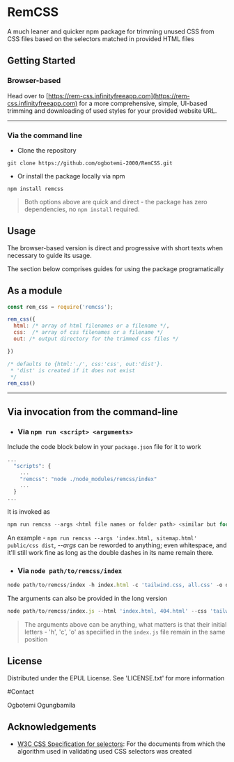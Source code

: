 # RemCSS

A much leaner and quicker npm package for trimming unused CSS from CSS files based on the selectors matched in provided HTML files


## Getting Started


### Browser-based
Head over to [https://rem-css.infinityfreeapp.com](https://rem-css.infinityfreeapp.com) for a more comprehensive, simple, UI-based trimming and downloading of used styles for your provided website URL.

___

### Via the command line
+ Clone the repository
```
git clone https://github.com/ogbotemi-2000/RemCSS.git
```

+ Or install the package locally via npm

```
npm install remcss
```

> Both options above are quick and direct - the package has zero dependencies, no `npm install` required.


## Usage

The browser-based version is direct and progressive with short texts when necessary to guide its usage.


The section below comprises guides for using the package programatically

## As a module

```js
const rem_css = require('remcss');

rem_css({
  html: /* array of html filenames or a filename */,
  css:  /* array of css filenames or a filename */
  out: /* output directory for the trimmed css files */

})

/* defaults to {html:'./', css:'css', out:'dist'}.
 * 'dist' is created if it does not exist
 */
rem_css()

```
___

## Via invocation from the command-line

+ ### Via `npm run <script> <arguments>`

Include the code block below in your `package.json` file for it to work
```js
...
  "scripts": {
    ...
    "remcss": "node ./node_modules/remcss/index"
    ...
  }
...
```

It is invoked as 
```js
npm run remcss --args <html file names or folder path> <similar but for css> <output folder>
```
An example - `npm run remcss --args 'index.html, sitemap.html' public/css dist`, *--args* can be reworded to anything; even whitespace, and it'll still work fine
as long as the double dashes in its name remain there.


+ ### Via `node path/to/remcss/index`
```js
node path/to/remcss/index -h index.html -c 'tailwind.css, all.css' -o output-folder
```


The arguments can also be provided in the long version
```js
node path/to/remcss/index.js --html 'index.html, 404.html' --css 'tailwind.css, all.css' -output output-folder
```

> The arguments above can be anything, what matters is that their initial letters - 'h', 'c', 'o' as speciified in the `index.js` file remain in the same position



## License

Distributed under the EPUL License. See 'LICENSE.txt' for more information


#Contact

Ogbotemi Ogungbamila 


## Acknowledgements

+ [W3C CSS Specification for selectors](https://www.w3.org/TR/selectors-3/#sequence): For the documents from which the algorithm used in validating used CSS selectors was created
